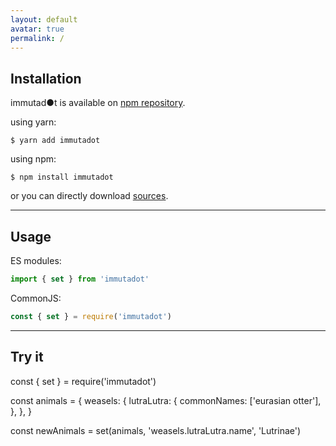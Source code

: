 ```yaml
---
layout: default
avatar: true
permalink: /
---
```

## Installation
immutad●t is available on [npm repository](https://www.npmjs.com/package/immutadot).

using yarn:

```shell
$ yarn add immutadot
```

using npm:

```shell
$ npm install immutadot
```

or you can directly download [sources](https://github.com/Zenika/immutadot/releases).

---
## Usage
ES modules:

```js
import { set } from 'immutadot'
```

CommonJS:  

```js
const { set } = require('immutadot')
```
---
## Try it
<div id="repl">
const { set } = require('immutadot')

const animals = {
    weasels: {
      lutraLutra: {
        commonNames: ['eurasian otter'],
      },
    },
}

const newAnimals = set(animals, 'weasels.lutraLutra.name', 'Lutrinae')
</div>
